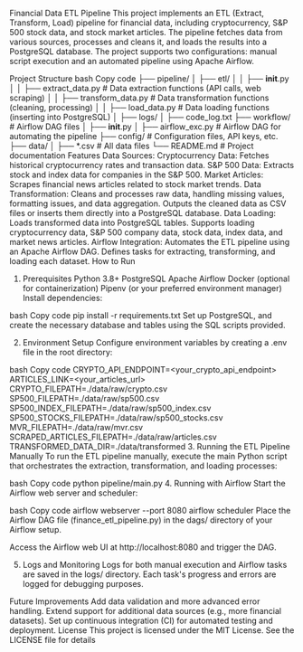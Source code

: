 Financial Data ETL Pipeline
This project implements an ETL (Extract, Transform, Load) pipeline for financial data, including cryptocurrency, S&P 500 stock data, and stock market articles. The pipeline fetches data from various sources, processes and cleans it, and loads the results into a PostgreSQL database. The project supports two configurations: manual script execution and an automated pipeline using Apache Airflow.

Project Structure
bash
Copy code
├── pipeline/
│   ├── etl/
│   │   ├── __init__.py
│   │   ├── extract_data.py       # Data extraction functions (API calls, web scraping)
│   │   ├── transform_data.py     # Data transformation functions (cleaning, processing)
│   │   ├── load_data.py          # Data loading functions (inserting into PostgreSQL)
│   ├── logs/
│       ├── code_log.txt
├── workflow/                     # Airflow DAG files
│   ├── __init__.py
│   ├── airflow_exc.py            # Airflow DAG for automating the pipeline
├── config/                       # Configuration files, API keys, etc.
├── data/
│   ├── *.csv                     # All data files
└── README.md                     # Project documentation
Features
Data Sources:
Cryptocurrency Data: Fetches historical cryptocurrency rates and transaction data.
S&P 500 Data: Extracts stock and index data for companies in the S&P 500.
Market Articles: Scrapes financial news articles related to stock market trends.
Data Transformation:
Cleans and processes raw data, handling missing values, formatting issues, and data aggregation.
Outputs the cleaned data as CSV files or inserts them directly into a PostgreSQL database.
Data Loading:
Loads transformed data into PostgreSQL tables.
Supports loading cryptocurrency data, S&P 500 company data, stock data, index data, and market news articles.
Airflow Integration:
Automates the ETL pipeline using an Apache Airflow DAG.
Defines tasks for extracting, transforming, and loading each dataset.
How to Run
1. Prerequisites
Python 3.8+
PostgreSQL
Apache Airflow
Docker (optional for containerization)
Pipenv (or your preferred environment manager)
Install dependencies:

bash
Copy code
pip install -r requirements.txt
Set up PostgreSQL, and create the necessary database and tables using the SQL scripts provided.

2. Environment Setup
Configure environment variables by creating a .env file in the root directory:

bash
Copy code
CRYPTO_API_ENDPOINT=<your_crypto_api_endpoint>
ARTICLES_LINK=<your_articles_url>
CRYPTO_FILEPATH=./data/raw/crypto.csv
SP500_FILEPATH=./data/raw/sp500.csv
SP500_INDEX_FILEPATH=./data/raw/sp500_index.csv
SP500_STOCKS_FILEPATH=./data/raw/sp500_stocks.csv
MVR_FILEPATH=./data/raw/mvr.csv
SCRAPED_ARTICLES_FILEPATH=./data/raw/articles.csv
TRANSFORMED_DATA_DIR=./data/transformed
3. Running the ETL Pipeline Manually
To run the ETL pipeline manually, execute the main Python script that orchestrates the extraction, transformation, and loading processes:

bash
Copy code
python pipeline/main.py
4. Running with Airflow
Start the Airflow web server and scheduler:

bash
Copy code
airflow webserver --port 8080
airflow scheduler
Place the Airflow DAG file (finance_etl_pipeline.py) in the dags/ directory of your Airflow setup.

Access the Airflow web UI at http://localhost:8080 and trigger the DAG.

5. Logs and Monitoring
Logs for both manual execution and Airflow tasks are saved in the logs/ directory. Each task's progress and errors are logged for debugging purposes.

Future Improvements
Add data validation and more advanced error handling.
Extend support for additional data sources (e.g., more financial datasets).
Set up continuous integration (CI) for automated testing and deployment.
License
This project is licensed under the MIT License. See the LICENSE file for details
